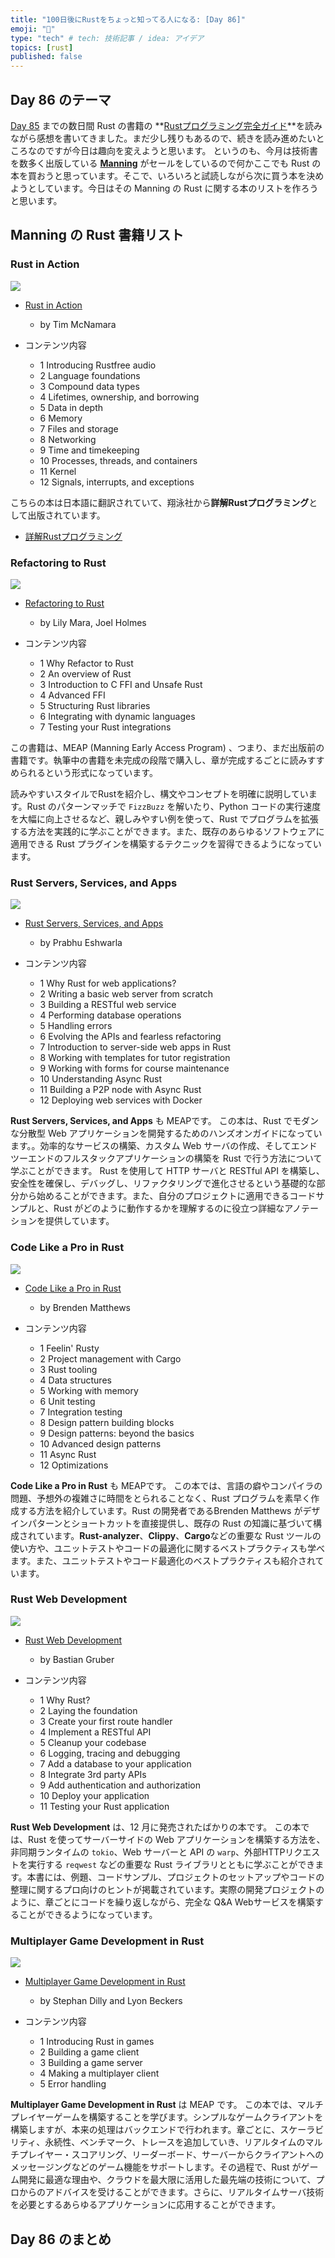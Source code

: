 ```yaml
---
title: "100日後にRustをちょっと知ってる人になる: [Day 86]"
emoji: "🦀"
type: "tech" # tech: 技術記事 / idea: アイデア
topics: [rust]
published: false
---
```

## Day 86 のテーマ

[Day 85](https://zenn.dev/shinyay/articles/hello-rust-day085) までの数日間 Rust の書籍の **[Rustプログラミング完全ガイド](https://book.impress.co.jp/books/1121101129)**を読みながら感想を書いてきました。まだ少し残りもあるので、続きを読み進めたいところなのですが今日は趣向を変えようと思います。
というのも、今月は技術書を数多く出版している **[Manning](https://www.manning.com/)** がセールをしているので何かここでも Rust の本を買おうと思っています。そこで、いろいろと試読しながら次に買う本を決めようとしています。今日はその Manning の Rust に関する本のリストを作ろうと思います。

## Manning の Rust 書籍リスト

### Rust in Action

![](https://storage.googleapis.com/zenn-user-upload/9faeb5123d98-20221213.png)

- [Rust in Action](https://www.manning.com/books/rust-in-action)
  - by Tim McNamara

- コンテンツ内容
  - 1 Introducing Rustfree audio
  - 2 Language foundations
  - 3 Compound data types
  - 4 Lifetimes, ownership, and borrowing
  - 5 Data in depth
  - 6 Memory
  - 7 Files and storage
  - 8 Networking
  - 9 Time and timekeeping
  - 10 Processes, threads, and containers
  - 11 Kernel
  - 12 Signals, interrupts, and exceptions

こちらの本は日本語に翻訳されていて、翔泳社から**詳解Rustプログラミング**として出版されています。

- [詳解Rustプログラミング](https://www.shoeisha.co.jp/book/detail/9784798173856)

### Refactoring to Rust

![](https://storage.googleapis.com/zenn-user-upload/6dff1b8c2457-20221213.png)

- [Refactoring to Rust](https://www.manning.com/books/refactoring-to-rust)
  - by Lily Mara, Joel Holmes

- コンテンツ内容
  - 1 Why Refactor to Rust
  - 2 An overview of Rust
  - 3 Introduction to C FFI and Unsafe Rust
  - 4 Advanced FFI
  - 5 Structuring Rust libraries
  - 6 Integrating with dynamic languages
  - 7 Testing your Rust integrations

この書籍は、MEAP (Manning Early Access Program) 、つまり、まだ出版前の書籍です。執筆中の書籍を未完成の段階で購入し、章が完成するごとに読みすすめられるという形式になっています。

読みやすいスタイルでRustを紹介し、構文やコンセプトを明確に説明しています。Rust のパターンマッチで `FizzBuzz` を解いたり、Python コードの実行速度を大幅に向上させるなど、親しみやすい例を使って、Rust でプログラムを拡張する方法を実践的に学ぶことができます。また、既存のあらゆるソフトウェアに適用できる Rust プラグインを構築するテクニックを習得できるようになっています。

### Rust Servers, Services, and Apps

![](https://storage.googleapis.com/zenn-user-upload/751da3d120da-20221213.png)

- [Rust Servers, Services, and Apps](https://www.manning.com/books/rust-servers-services-and-apps)
  - by Prabhu Eshwarla

- コンテンツ内容
  - 1 Why Rust for web applications?
  - 2 Writing a basic web server from scratch
  - 3 Building a RESTful web service
  - 4 Performing database operations
  - 5 Handling errors
  - 6 Evolving the APIs and fearless refactoring
  - 7 Introduction to server-side web apps in Rust
  - 8 Working with templates for tutor registration
  - 9 Working with forms for course maintenance
  - 10 Understanding Async Rust
  - 11 Building a P2P node with Async Rust
  - 12 Deploying web services with Docker

**Rust Servers, Services, and Apps** も MEAPです。
この本は、Rust でモダンな分散型 Web アプリケーションを開発するためのハンズオンガイドになっています。。効率的なサービスの構築、カスタム Web サーバの作成、そしてエンドツーエンドのフルスタックアプリケーションの構築を Rust で行う方法について学ぶことができます。
Rust を使用して HTTP サーバと RESTful API を構築し、安全性を確保し、デバッグし、リファクタリングで進化させるという基礎的な部分から始めることができます。また、自分のプロジェクトに適用できるコードサンプルと、Rust がどのように動作するかを理解するのに役立つ詳細なアノテーションを提供しています。

### Code Like a Pro in Rust

![](https://storage.googleapis.com/zenn-user-upload/e3d6efcf7281-20221213.png)

- [Code Like a Pro in Rust](https://www.manning.com/books/code-like-a-pro-in-rust)
  - by Brenden Matthews

- コンテンツ内容
  - 1 Feelin' Rusty
  - 2 Project management with Cargo
  - 3 Rust tooling
  - 4 Data structures
  - 5 Working with memory
  - 6 Unit testing
  - 7 Integration testing
  - 8 Design pattern building blocks
  - 9 Design patterns: beyond the basics
  - 10 Advanced design patterns
  - 11 Async Rust
  - 12 Optimizations

**Code Like a Pro in Rust** も MEAPです。
この本では、言語の癖やコンパイラの問題、予想外の複雑さに時間をとられることなく、Rust プログラムを素早く作成する方法を紹介しています。Rust の開発者であるBrenden Matthews がデザインパターンとショートカットを直接提供し、既存の Rust の知識に基づいて構成されています。**Rust-analyzer**、**Clippy**、**Cargo**などの重要な Rust ツールの使い方や、ユニットテストやコードの最適化に関するベストプラクティスも学べます。また、ユニットテストやコード最適化のベストプラクティスも紹介されています。

### Rust Web Development

![](https://storage.googleapis.com/zenn-user-upload/f554daee7170-20221213.png)

- [Rust Web Development](https://www.manning.com/books/rust-web-development)
  - by Bastian Gruber

- コンテンツ内容
  - 1 Why Rust?
  - 2 Laying the foundation
  - 3 Create your first route handler
  - 4 Implement a RESTful API
  - 5 Cleanup your codebase
  - 6 Logging, tracing and debugging
  - 7 Add a database to your application
  - 8 Integrate 3rd party APIs
  - 9 Add authentication and authorization
  - 10 Deploy your application
  - 11 Testing your Rust application

**Rust Web Development** は、12 月に発売されたばかりの本です。
この本では、Rust を使ってサーバーサイドの Web アプリケーションを構築する方法を、非同期ランタイムの `tokio`、Web サーバーと API の `warp`、外部HTTPリクエストを実行する `reqwest` などの重要な Rust ライブラリとともに学ぶことができます。本書には、例題、コードサンプル、プロジェクトのセットアップやコードの整理に関するプロ向けのヒントが掲載されています。実際の開発プロジェクトのように、章ごとにコードを繰り返しながら、完全な Q&A Webサービスを構築することができるようになっています。

### Multiplayer Game Development in Rust

![](https://storage.googleapis.com/zenn-user-upload/f835977f1768-20221213.png)

- [Multiplayer Game Development in Rust](https://www.manning.com/books/multiplayer-game-development-in-rust)
  - by Stephan Dilly and Lyon Beckers

- コンテンツ内容
  - 1 Introducing Rust in games
  - 2 Building a game client
  - 3 Building a game server
  - 4 Making a multiplayer client
  - 5 Error handling

**Multiplayer Game Development in Rust** は MEAP です。
この本では、マルチプレイヤーゲームを構築することを学びます。シンプルなゲームクライアントを構築しますが、本来の処理はバックエンドで行われます。章ごとに、スケーラビリティ、永続性、ベンチマーク、トレースを追加していき、リアルタイムのマルチプレイヤー・スコアリング、リーダーボード、サーバーからクライアントへのメッセージングなどのゲーム機能をサポートします。その過程で、Rust がゲーム開発に最適な理由や、クラウドを最大限に活用した最先端の技術について、プロからのアドバイスを受けることができます。さらに、リアルタイムサーバ技術を必要とするあらゆるアプリケーションに応用することができます。

## Day 86 のまとめ
